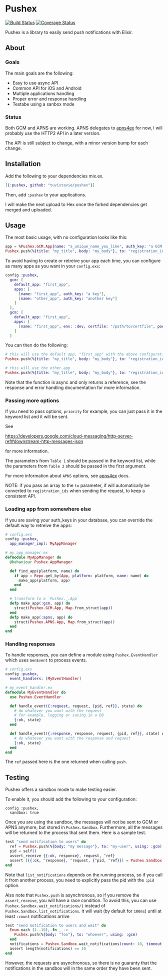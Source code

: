 # Pushex
[![Build Status](https://travis-ci.org/tuvistavie/pushex.svg?branch=master)](https://travis-ci.org/tuvistavie/pushex)
[![Coverage Status](https://coveralls.io/repos/github/tuvistavie/pushex/badge.svg?branch=master)](https://coveralls.io/github/tuvistavie/pushex?branch=master)


Pushex is a library to easily send push notifications with Elixir.

## About

### Goals

The main goals are the following:

  * Easy to use async API
  * Common API for iOS and Android
  * Multiple applications handling
  * Proper error and response handling
  * Testabe using a sanbox mode

### Status

Both GCM and APNS are working. APNS delegates to [apns4ex](https://github.com/chvanikoff/apns4ex)
for now, I will probably use the HTTP2 API in a later version.

The API is still subject to change, with a minor version bump for each change.

## Installation

Add the following to your dependencies mix.ex.

```elixir
[{:pushex, github: "tuvistavie/pushex"}]
```

Then, add `:pushex` to your applications.

I will make the next upload to Hex once the forked dependencies get merged and uploaded.

## Usage

The most basic usage, with no configuration looks like this:

```elixir
app = %Pushex.GCM.App{name: "a_unique_name_you_like", auth_key: "a GCM API auth key"}
Pushex.push(%{title: "my_title", body: "my_body"}, to: "registration_id", with_app: app)
```

To avoid having to create or retreive your app each time, you can configure as many apps
as you want in your `config.exs`:

```elixir
config :pushex,
  gcm: [
    default_app: "first_app",
    apps: [
      [name: "first_app", auth_key: "a key"],
      [name: "other_app", auth_key: "another key"]
    ]
  ],
  gcm: [
    default_app: "first_app",
    apps: [
      [name: "first_app", env: :dev, certfile: "/path/to/certfile", pool_size: 5]
    ]
  ]
```

You can then do the following:


```elixir
# this will use the default app, "first_app" with the above configuration
Pushex.push(%{title: "my_title", body: "my_body"}, to: "registration_id", using: :gcm)

# this will use the other_app
Pushex.push(%{title: "my_title", body: "my_body"}, to: "registration_id", using: :gcm, with_app: "other_app")
```

Note that the function is async and only returns a reference, see the response and error
handling documentation for more information.

### Passing more options

If you need to pass options, `priority` for example, you can just pass
it in the keyword list and it will be sent.

See

https://developers.google.com/cloud-messaging/http-server-ref#downstream-http-messages-json

for more information.

The parameters from `Table 1` should be passed in the keyword list, while
the parameters from `Table 2` should be passed in the first argument.

For more information about `APNS` options, see [apns4ex](https://github.com/chvanikoff/apns4ex) docs.

NOTE: if you pass an array to the `to` parameter, if will automatically
be converted to `registration_ids` when sending the request, to keep a consistent API.

### Loading app from somewhere else

If you are saving your auth_keys in your database, you can override the default way to retreive the apps:

```elixir
# config.exs
config :pushex,
  app_manager_impl: MyAppManager

# my_app_manager.ex
defmodule MyAppManager do
  @behaviour Pushex.AppManager

  def find_app(platform, name) do
    if app = Repo.get_by(App, platform: platform, name: name) do
      make_app(platform, app)
    end
  end

  # transform to a `Pushex._.App`
  defp make_app(:gcm, app) do
    struct(Pushex.GCM.App, Map.from_struct(app))
  end
  defp make_app(:apns, app) do
    struct(Pushex.APNS.App, Map.from_struct(app))
  end
end
```

### Handling responses

To handle responses, you can define a module using `Pushex.EventHandler`
which uses `GenEvent` to process events.

```elixir
# config.exs
config :pushex,
  event_handlers: [MyEventHandler]

# my_event_handler.ex
defmodule MyEventHandler do
  use Pushex.EventHandler

  def handle_event({:request, request, {pid, ref}}, state) do
    # do whatever you want with the request
    # for example, logging or saving in a DB
    {:ok, state}
  end

  def handle_event({:response, response, request, {pid, ref}}, state) do
    # do whatever you want with the response and request
    {:ok, state}
  end
end
```

The `ref` passed here is the one returned when calling `push`.

## Testing

Pushex offers a sandbox mode to make testing easier.

To enable it, you should add the following to your configuration:

```
config :pushex,
  sandbox: true
```

Once you are using the sandbox, the messages will not be sent to GCM or APNS anymore,
but stored in `Pushex.Sandbox`. Furthermore, all the messages will be returned
to the process that sent them.
Here is a sample test.

```elixir
test "send notification to users" do
  ref = Pushex.push(%{body: "my message"}, to: "my-user", using: :gcm)
  pid = self()
  assert_receive {{:ok, response}, request, ^ref}
  assert [{{:ok, ^response}, ^request, {^pid, ^ref}}] = Pushex.Sandbox.list_notifications
end
```

Note that `list_notifications` depends on the running process, so
if you call it from another process, you need to explicitly pass the pid with the `:pid` option.

Also note that `Pushex.push` is asynchronous, so if you
remove the `assert_receive`, you will have a race condition.
To avoid this, you can use `Pushex.Sandbox.wait_notifications/1` instead of `Pushex.Sandbox.list_notifications`.
It will wait (by default for `100ms`) until at least `:count` notifications arrive

```elixir
test "send notification to users and wait" do
  Enum.each (1..10), fn _ ->
    Pushex.push(%{body: "foo"}, to: "whoever", using: :gcm)
  end
  notifications = Pushex.Sandbox.wait_notifications(count: 10, timeout: 50)
  assert length(notifications) == 10
end
```

However, the requests are asynchronous, so there is no guaranty that the notifications
in the sandbox will in the same order they have been sent.
